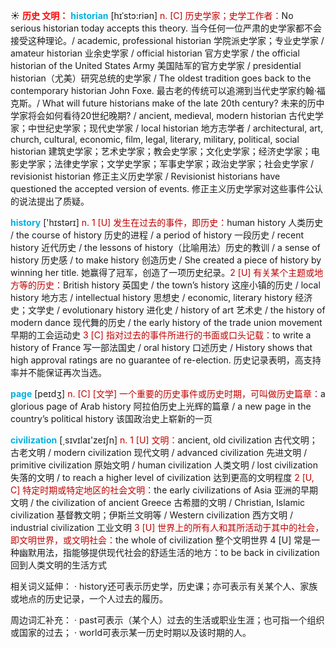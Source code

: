 ☀ <font color="red">**历史 文明：**</font>
<font color="sky blue">**historian**</font> [hɪˈstɔ:riən]
<font color="#c00000">n. [C] 历史学家；史学工作者：</font>No serious historian today accepts this theory. 当今任何一位严肃的史学家都不会接受这种理论。/ academic, professional historian 学院派史学家；专业史学家 / amateur historian 业余史学家 / official historian 官方史学家 / the official historian of the United States Army 美国陆军的官方史学家 / presidential historian（尤美）研究总统的史学家 / The oldest tradition goes back to the contemporary historian John Foxe. 最古老的传统可以追溯到当代史学家约翰·福克斯。/ What will future historians make of the late 20th century? 未来的历中学家将会如何看待20世纪晚期? / ancient, medieval, modern historian 古代史学家；中世纪史学家；现代史学家 / local historian 地方志学者 / architectural, art, church, cultural, economic, film, legal, literary, military, political, social historian 建筑史学家；艺术史学家；教会史学家；文化史学家；经济史学家；电影史学家；法律史学家；文学史学家；军事史学家；政治史学家；社会史学家 / revisionist historian 修正主义历史学家 / Revisionist historians have questioned the accepted version of events. 修正主义历史学家对这些事件公认的说法提出了质疑。

<font color="sky blue">**history**</font> ['hɪstərɪ] 
<font color="#c00000">n. 1 [U] 发生在过去的事件，即历史：</font>human history 人类历史 / the course of history 历史的进程 / a period of history 一段历史 / recent history 近代历史 / the lessons of history（比喻用法）历史的教训 / a sense of history 历史感 / to make history 创造历史 / She created a piece of history by winning her title. 她赢得了冠军，创造了一项历史纪录。<font color="#c00000">2 [U] 有关某个主题或地方等的历史：</font>British history 英国史 / the town’s history 这座小镇的历史 / local history 地方志 / intellectual history 思想史 / economic, literary history 经济史；文学史 / evolutionary history 进化史 / history of art 艺术史 / the history of modern dance 现代舞的历史 / the early history of the trade union movement 早期的工会运动史 <font color="#c00000">3 [C] 指对过去的事件所进行的书面或口头记载：</font>to write a history of France 写一部法国史 / oral history 口述历史 / History shows that high approval ratings are no guarantee of re-election. 历史记录表明，高支持率并不能保证再次当选。

<font color="sky blue">**page**</font> [peɪdӡ] 
<font color="#c00000">n. [C] [文学] 一个重要的历史事件或历史时期，可叫做历史篇章：</font>a glorious page of Arab history 阿拉伯历史上光辉的篇章 / a new page in the country’s political history 该国政治史上崭新的一页

<font color="sky blue">**civilization**</font> [͵sɪvɪlaɪ'zeɪʃn] 
<font color="#c00000">n. 1 [U] 文明：</font>ancient, old civilization 古代文明；古老文明 / modern civilization 现代文明 / advanced civilization 先进文明 / primitive civilization 原始文明 / human civilization 人类文明 / lost civilization 失落的文明 / to reach a higher level of civilization 达到更高的文明程度 <font color="#c00000">2 [U, C] 特定时期或特定地区的社会文明：</font>the early civilizations of Asia 亚洲的早期文明 / the civilization of ancient Greece 古希腊的文明 / Christian, Islamic civilization 基督教文明；伊斯兰文明等 / Western civilization 西方文明 / industrial civilization 工业文明 <font color="#c00000">3 [U] 世界上的所有人和其所活动于其中的社会，即文明世界，或文明社会：</font>the whole of civilization 整个文明世界 4 [U] 常是一种幽默用法，指能够提供现代社会的舒适生活的地方：</font>to be back in civilization 回到人类文明的生活方式

相关词义延伸：
· history还可表示历史学，历史课；亦可表示有关某个人、家族或地点的历史记录，一个人过去的履历。

周边词汇补充：
· past可表示（某个人）过去的生活或职业生涯；也可指一个组织或国家的过去；
· world可表示某一历史时期以及该时期的人。
